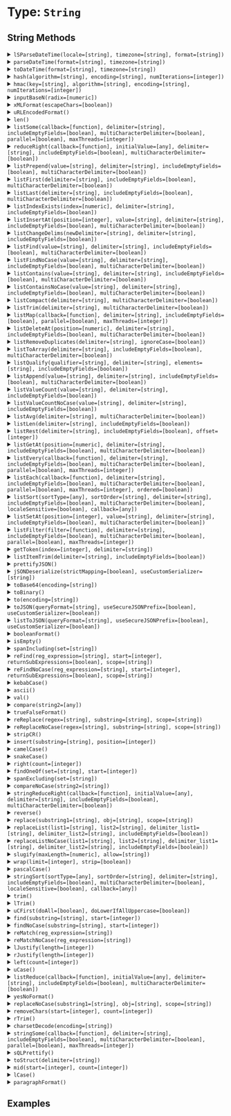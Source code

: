 [comment]: # (Note: This documentation is generated dynamically in the build process.  To modify the contents, change the javadoc on the type class, itself)

# Type: `String`



## String Methods

<details>
<summary><code>lSParseDateTime(locale=[string], timezone=[string], format=[string])</code></summary>
Parses a locale-specific datetime string or object
 Arguments:

| Argument | Type | Required | Default |
|----------|------|----------|---------|
| `locale` | `string` | `false` | `null` |
| `timezone` | `string` | `false` | `null` |
| `format` | `string` | `false` | `null` |

</details>
<details>
<summary><code>parseDateTime(format=[string], timezone=[string])</code></summary>
Parses a datetime string or object
 Arguments:

| Argument | Type | Required | Default |
|----------|------|----------|---------|
| `format` | `string` | `false` | `null` |
| `timezone` | `string` | `false` | `null` |

</details>
<details>
<summary><code>toDateTime(format=[string], timezone=[string])</code></summary>
Parses a datetime string or object
 Arguments:

| Argument | Type | Required | Default |
|----------|------|----------|---------|
| `format` | `string` | `false` | `null` |
| `timezone` | `string` | `false` | `null` |

</details>
<details>
<summary><code>hash(algorithm=[string], encoding=[string], numIterations=[integer])</code></summary>
Creates an algorithmic hash of an object
 Arguments:

| Argument | Type | Required | Default |
|----------|------|----------|---------|
| `algorithm` | `string` | `false` | `MD5` |
| `encoding` | `string` | `false` | `utf-8` |
| `numIterations` | `integer` | `false` | `1` |

</details>
<details>
<summary><code>hmac(key=[string], algorithm=[string], encoding=[string], numIterations=[integer])</code></summary>
Creates an algorithmic hash of an object
 Arguments:

| Argument | Type | Required | Default |
|----------|------|----------|---------|
| `key` | `string` | `true` | `null` |
| `algorithm` | `string` | `false` | `HmacMD5` |
| `encoding` | `string` | `false` | `utf-8` |
| `numIterations` | `integer` | `false` | `1` |

</details>
<details>
<summary><code>inputBaseN(radix=[numeric])</code></summary>
Converts a string, using the base specified by radix, to an integer.
 Arguments:

| Argument | Type | Required | Default |
|----------|------|----------|---------|
| `radix` | `numeric` | `true` | `null` |

</details>
<details>
<summary><code>xMLFormat(escapeChars=[boolean])</code></summary>
Formats a string so that special XML characters can be used as text in XML
 Arguments:

| Argument | Type | Required | Default |
|----------|------|----------|---------|
| `escapeChars` | `boolean` | `false` | `false` |

</details>
<details>
<summary><code>uRLEncodedFormat()</code></summary>
Generates a URL-encoded string.

For example, it replaces spaces with %20, and non-alphanumeric characters with equivalent hexadecimal escape
 sequences. Passes arbitrary strings within a URL. *
</details>
<details>
<summary><code>len()</code></summary>
Returns the absolute value of a number
</details>
<details>
<summary><code>listSome(callback=[function], delimiter=[string], includeEmptyFields=[boolean], multiCharacterDelimiter=[boolean], parallel=[boolean], maxThreads=[integer])</code></summary>
Tests whether any item in a list meets the specified callback
 Arguments:

| Argument | Type | Required | Default |
|----------|------|----------|---------|
| `callback` | `function` | `true` | `null` |
| `delimiter` | `string` | `false` | `,` |
| `includeEmptyFields` | `boolean` | `false` | `false` |
| `multiCharacterDelimiter` | `boolean` | `false` | `true` |
| `parallel` | `boolean` | `false` | `false` |
| `maxThreads` | `integer` | `false` | `null` |

</details>
<details>
<summary><code>reduceRight(callback=[function], initialValue=[any], delimiter=[string], includeEmptyFields=[boolean], multiCharacterDelimiter=[boolean])</code></summary>
Run the provided udf over a reversed delimited list to reduce the values to a single output
 Arguments:

| Argument | Type | Required | Default |
|----------|------|----------|---------|
| `callback` | `function` | `true` | `null` |
| `initialValue` | `any` | `false` | `null` |
| `delimiter` | `string` | `false` | `,` |
| `includeEmptyFields` | `boolean` | `false` | `false` |
| `multiCharacterDelimiter` | `boolean` | `false` | `true` |

</details>
<details>
<summary><code>listPrepend(value=[string], delimiter=[string], includeEmptyFields=[boolean], multiCharacterDelimiter=[boolean])</code></summary>
Filters a delimted list and returns the values from the callback test
 Arguments:

| Argument | Type | Required | Default |
|----------|------|----------|---------|
| `value` | `string` | `true` | `null` |
| `delimiter` | `string` | `false` | `,` |
| `includeEmptyFields` | `boolean` | `false` | `false` |
| `multiCharacterDelimiter` | `boolean` | `false` | `true` |

</details>
<details>
<summary><code>listFirst(delimiter=[string], includeEmptyFields=[boolean], multiCharacterDelimiter=[boolean])</code></summary>
Returns the first or last item in a delimited list, according to the specified function name
 Arguments:

| Argument | Type | Required | Default |
|----------|------|----------|---------|
| `delimiter` | `string` | `false` | `,` |
| `includeEmptyFields` | `boolean` | `false` | `false` |
| `multiCharacterDelimiter` | `boolean` | `false` | `false` |

</details>
<details>
<summary><code>listLast(delimiter=[string], includeEmptyFields=[boolean], multiCharacterDelimiter=[boolean])</code></summary>
Returns the first or last item in a delimited list, according to the specified function name
 Arguments:

| Argument | Type | Required | Default |
|----------|------|----------|---------|
| `delimiter` | `string` | `false` | `,` |
| `includeEmptyFields` | `boolean` | `false` | `false` |
| `multiCharacterDelimiter` | `boolean` | `false` | `false` |

</details>
<details>
<summary><code>listIndexExists(index=[numeric], delimiter=[string], includeEmptyFields=[boolean])</code></summary>
Checks if a list has a given index
 Arguments:

| Argument | Type | Required | Default |
|----------|------|----------|---------|
| `index` | `numeric` | `true` | `null` |
| `delimiter` | `string` | `false` | `,` |
| `includeEmptyFields` | `boolean` | `false` | `false` |

</details>
<details>
<summary><code>listInsertAt(position=[integer], value=[string], delimiter=[string], includeEmptyFields=[boolean], multiCharacterDelimiter=[boolean])</code></summary>
Filters a delimted list and returns the values from the callback test
 Arguments:

| Argument | Type | Required | Default |
|----------|------|----------|---------|
| `position` | `integer` | `true` | `null` |
| `value` | `string` | `true` | `null` |
| `delimiter` | `string` | `false` | `,` |
| `includeEmptyFields` | `boolean` | `false` | `false` |
| `multiCharacterDelimiter` | `boolean` | `false` | `true` |

</details>
<details>
<summary><code>listChangeDelims(newDelimiter=[string], delimiter=[string], includeEmptyFields=[boolean])</code></summary>
Converts the delimiters of a list to the new delimiter.
 Arguments:

| Argument | Type | Required | Default |
|----------|------|----------|---------|
| `newDelimiter` | `string` | `true` | `null` |
| `delimiter` | `string` | `false` | `,` |
| `includeEmptyFields` | `boolean` | `false` | `false` |

</details>
<details>
<summary><code>listFind(value=[string], delimiter=[string], includeEmptyFields=[boolean], multiCharacterDelimiter=[boolean])</code></summary>
Return int position of value in delimited list, case sensitive or case-insenstive variations
 Arguments:

| Argument | Type | Required | Default |
|----------|------|----------|---------|
| `value` | `string` | `true` | `null` |
| `delimiter` | `string` | `false` | `,` |
| `includeEmptyFields` | `boolean` | `false` | `false` |
| `multiCharacterDelimiter` | `boolean` | `false` | `false` |

</details>
<details>
<summary><code>listFindNoCase(value=[string], delimiter=[string], includeEmptyFields=[boolean], multiCharacterDelimiter=[boolean])</code></summary>
Return int position of value in delimited list, case sensitive or case-insenstive variations
 Arguments:

| Argument | Type | Required | Default |
|----------|------|----------|---------|
| `value` | `string` | `true` | `null` |
| `delimiter` | `string` | `false` | `,` |
| `includeEmptyFields` | `boolean` | `false` | `false` |
| `multiCharacterDelimiter` | `boolean` | `false` | `false` |

</details>
<details>
<summary><code>listContains(value=[string], delimiter=[string], includeEmptyFields=[boolean], multiCharacterDelimiter=[boolean])</code></summary>
Return int position of value in delimited list, case sensitive or case-insenstive variations
 Arguments:

| Argument | Type | Required | Default |
|----------|------|----------|---------|
| `value` | `string` | `true` | `null` |
| `delimiter` | `string` | `false` | `,` |
| `includeEmptyFields` | `boolean` | `false` | `false` |
| `multiCharacterDelimiter` | `boolean` | `false` | `false` |

</details>
<details>
<summary><code>listContainsNoCase(value=[string], delimiter=[string], includeEmptyFields=[boolean], multiCharacterDelimiter=[boolean])</code></summary>
Return int position of value in delimited list, case sensitive or case-insenstive variations
 Arguments:

| Argument | Type | Required | Default |
|----------|------|----------|---------|
| `value` | `string` | `true` | `null` |
| `delimiter` | `string` | `false` | `,` |
| `includeEmptyFields` | `boolean` | `false` | `false` |
| `multiCharacterDelimiter` | `boolean` | `false` | `false` |

</details>
<details>
<summary><code>listCompact(delimiter=[string], multiCharacterDelimiter=[boolean])</code></summary>
Compacts a list by removing empty items from the start and end of the list
 Arguments:

| Argument | Type | Required | Default |
|----------|------|----------|---------|
| `delimiter` | `string` | `false` | `,` |
| `multiCharacterDelimiter` | `boolean` | `false` | `false` |

</details>
<details>
<summary><code>listTrim(delimiter=[string], multiCharacterDelimiter=[boolean])</code></summary>
Compacts a list by removing empty items from the start and end of the list
 Arguments:

| Argument | Type | Required | Default |
|----------|------|----------|---------|
| `delimiter` | `string` | `false` | `,` |
| `multiCharacterDelimiter` | `boolean` | `false` | `false` |

</details>
<details>
<summary><code>listMap(callback=[function], delimiter=[string], includeEmptyFields=[boolean], parallel=[boolean], maxThreads=[integer])</code></summary>
Used to iterate over a delimited list and run the function closure for each item in the list and create a new list from the returned values.
 Arguments:

| Argument | Type | Required | Default |
|----------|------|----------|---------|
| `callback` | `function` | `true` | `null` |
| `delimiter` | `string` | `false` | `,` |
| `includeEmptyFields` | `boolean` | `false` | `false` |
| `parallel` | `boolean` | `false` | `false` |
| `maxThreads` | `integer` | `false` | `null` |

</details>
<details>
<summary><code>listDeleteAt(position=[numeric], delimiter=[string], includeEmptyFields=[boolean], multiCharacterDelimiter=[boolean])</code></summary>
Deletes an element from a list.

Returns a copy of the list, without the
 specified element.
 Arguments:

| Argument | Type | Required | Default |
|----------|------|----------|---------|
| `position` | `numeric` | `true` | `null` |
| `delimiter` | `string` | `false` | `,` |
| `includeEmptyFields` | `boolean` | `false` | `false` |
| `multiCharacterDelimiter` | `boolean` | `false` | `false` |

</details>
<details>
<summary><code>listRemoveDuplicates(delimiter=[string], ignoreCase=[boolean])</code></summary>
De-duplicates a delimited list - either case-sensitively or case-insenstively
 Arguments:

| Argument | Type | Required | Default |
|----------|------|----------|---------|
| `delimiter` | `string` | `false` | `,` |
| `ignoreCase` | `boolean` | `false` | `false` |

</details>
<details>
<summary><code>listToArray(delimiter=[string], includeEmptyFields=[boolean], multiCharacterDelimiter=[boolean])</code></summary>
Converts a delimited list to an array
 Arguments:

| Argument | Type | Required | Default |
|----------|------|----------|---------|
| `delimiter` | `string` | `false` | `,` |
| `includeEmptyFields` | `boolean` | `false` | `false` |
| `multiCharacterDelimiter` | `boolean` | `false` | `false` |

</details>
<details>
<summary><code>listQualify(qualifier=[string], delimiter=[string], elements=[string], includeEmptyFields=[boolean])</code></summary>
Inserts a string at the beginning and end of list elements.
 Arguments:

| Argument | Type | Required | Default |
|----------|------|----------|---------|
| `qualifier` | `string` | `true` | `null` |
| `delimiter` | `string` | `false` | `,` |
| `elements` | `string` | `false` | `all` |
| `includeEmptyFields` | `boolean` | `false` | `false` |

</details>
<details>
<summary><code>listAppend(value=[string], delimiter=[string], includeEmptyFields=[boolean], multiCharacterDelimiter=[boolean])</code></summary>
Appends an element to a list
 Arguments:

| Argument | Type | Required | Default |
|----------|------|----------|---------|
| `value` | `string` | `true` | `null` |
| `delimiter` | `string` | `false` | `,` |
| `includeEmptyFields` | `boolean` | `false` | `false` |
| `multiCharacterDelimiter` | `boolean` | `false` | `true` |

</details>
<details>
<summary><code>listValueCount(value=[string], delimiter=[string], includeEmptyFields=[boolean])</code></summary>
returns a count of the number of occurrences of a value in a list
 Arguments:

| Argument | Type | Required | Default |
|----------|------|----------|---------|
| `value` | `string` | `true` | `null` |
| `delimiter` | `string` | `false` | `,` |
| `includeEmptyFields` | `boolean` | `false` | `false` |

</details>
<details>
<summary><code>listValueCountNoCase(value=[string], delimiter=[string], includeEmptyFields=[boolean])</code></summary>
returns a count of the number of occurrences of a value in a list
 Arguments:

| Argument | Type | Required | Default |
|----------|------|----------|---------|
| `value` | `string` | `true` | `null` |
| `delimiter` | `string` | `false` | `,` |
| `includeEmptyFields` | `boolean` | `false` | `false` |

</details>
<details>
<summary><code>listAvg(delimiter=[string], multiCharacterDelimiter=[boolean])</code></summary>
Gets the average of all values in a list
 Arguments:

| Argument | Type | Required | Default |
|----------|------|----------|---------|
| `delimiter` | `string` | `false` | `,` |
| `multiCharacterDelimiter` | `boolean` | `false` | `false` |

</details>
<details>
<summary><code>listLen(delimiter=[string], includeEmptyFields=[boolean])</code></summary>
Calculates the length of a list separated by the specified delimiter
 Arguments:

| Argument | Type | Required | Default |
|----------|------|----------|---------|
| `delimiter` | `string` | `false` | `,` |
| `includeEmptyFields` | `boolean` | `false` | `false` |

</details>
<details>
<summary><code>listRest(delimiter=[string], includeEmptyFields=[boolean], offset=[integer])</code></summary>
Returns the remainder of a list after removing the first item
 Arguments:

| Argument | Type | Required | Default |
|----------|------|----------|---------|
| `delimiter` | `string` | `false` | `,` |
| `includeEmptyFields` | `boolean` | `false` | `false` |
| `offset` | `integer` | `false` | `0` |

</details>
<details>
<summary><code>listGetAt(position=[numeric], delimiter=[string], includeEmptyFields=[boolean], multiCharacterDelimiter=[boolean])</code></summary>
Retrieves an item from a delimited list at the specified position
 Arguments:

| Argument | Type | Required | Default |
|----------|------|----------|---------|
| `position` | `numeric` | `true` | `null` |
| `delimiter` | `string` | `false` | `,` |
| `includeEmptyFields` | `boolean` | `false` | `false` |
| `multiCharacterDelimiter` | `boolean` | `false` | `false` |

</details>
<details>
<summary><code>listEvery(callback=[function], delimiter=[string], includeEmptyFields=[boolean], multiCharacterDelimiter=[boolean], parallel=[boolean], maxThreads=[integer])</code></summary>
Tests whether all items in a list meet the specified callback
 Arguments:

| Argument | Type | Required | Default |
|----------|------|----------|---------|
| `callback` | `function` | `true` | `null` |
| `delimiter` | `string` | `false` | `,` |
| `includeEmptyFields` | `boolean` | `false` | `false` |
| `multiCharacterDelimiter` | `boolean` | `false` | `true` |
| `parallel` | `boolean` | `false` | `false` |
| `maxThreads` | `integer` | `false` | `null` |

</details>
<details>
<summary><code>listEach(callback=[function], delimiter=[string], includeEmptyFields=[boolean], multiCharacterDelimiter=[boolean], parallel=[boolean], maxThreads=[integer], ordered=[boolean])</code></summary>
Used to iterate over a delimited list and run the function closure for each item in the list.
 Arguments:

| Argument | Type | Required | Default |
|----------|------|----------|---------|
| `callback` | `function` | `true` | `null` |
| `delimiter` | `string` | `false` | `,` |
| `includeEmptyFields` | `boolean` | `false` | `false` |
| `multiCharacterDelimiter` | `boolean` | `false` | `true` |
| `parallel` | `boolean` | `false` | `false` |
| `maxThreads` | `integer` | `false` | `null` |
| `ordered` | `boolean` | `false` | `false` |

</details>
<details>
<summary><code>listSort(sortType=[any], sortOrder=[string], delimiter=[string], includeEmptyFields=[boolean], multiCharacterDelimiter=[boolean], localeSensitive=[boolean], callback=[any])</code></summary>
Sorts a delimited list and returns the result
 Arguments:

| Argument | Type | Required | Default |
|----------|------|----------|---------|
| `sortType` | `any` | `false` | `null` |
| `sortOrder` | `string` | `false` | `asc` |
| `delimiter` | `string` | `false` | `,` |
| `includeEmptyFields` | `boolean` | `false` | `false` |
| `multiCharacterDelimiter` | `boolean` | `false` | `false` |
| `localeSensitive` | `boolean` | `false` | `null` |
| `callback` | `any` | `false` | `null` |

</details>
<details>
<summary><code>listSetAt(position=[integer], value=[string], delimiter=[string], includeEmptyFields=[boolean], multiCharacterDelimiter=[boolean])</code></summary>
Retrieves an item in to a delimited list at the specified position
 Arguments:

| Argument | Type | Required | Default |
|----------|------|----------|---------|
| `position` | `integer` | `true` | `null` |
| `value` | `string` | `true` | `null` |
| `delimiter` | `string` | `false` | `,` |
| `includeEmptyFields` | `boolean` | `false` | `false` |
| `multiCharacterDelimiter` | `boolean` | `false` | `true` |

</details>
<details>
<summary><code>listFilter(filter=[function], delimiter=[string], includeEmptyFields=[boolean], multiCharacterDelimiter=[boolean], parallel=[boolean], maxThreads=[integer])</code></summary>
Filters a delimted list and returns the values from the callback test
 Arguments:

| Argument | Type | Required | Default |
|----------|------|----------|---------|
| `filter` | `function` | `true` | `null` |
| `delimiter` | `string` | `false` | `,` |
| `includeEmptyFields` | `boolean` | `false` | `false` |
| `multiCharacterDelimiter` | `boolean` | `false` | `true` |
| `parallel` | `boolean` | `false` | `false` |
| `maxThreads` | `integer` | `false` | `null` |

</details>
<details>
<summary><code>getToken(index=[integer], delimiter=[string])</code></summary>
Determines whether a token of the list in the delimiters parameter is present in a string.

Returns the token found at position index of the string, as a string.
 If index is greater than the number of tokens in the string, returns an empty string.
 Arguments:

| Argument | Type | Required | Default |
|----------|------|----------|---------|
| `index` | `integer` | `true` | `null` |
| `delimiter` | `string` | `false` | `,` |

</details>
<details>
<summary><code>listItemTrim(delimiter=[string], includeEmptyFields=[boolean])</code></summary>
Trims each item in the list.
 Arguments:

| Argument | Type | Required | Default |
|----------|------|----------|---------|
| `delimiter` | `string` | `false` | `,` |
| `includeEmptyFields` | `boolean` | `false` | `false` |

</details>
<details>
<summary><code>prettifyJSON()</code></summary>
Prettifies a JSON string.
</details>
<details>
<summary><code>jSONDeserialize(strictMapping=[boolean], useCustomSerializer=[string])</code></summary>
Converts a JSON (JavaScript Object Notation) string data representation into data, such as a structure or array.
 Arguments:

| Argument | Type | Required | Default |
|----------|------|----------|---------|
| `strictMapping` | `boolean` | `false` | `true` |
| `useCustomSerializer` | `string` | `false` | `null` |

</details>
<details>
<summary><code>toBase64(encoding=[string])</code></summary>
Calculates the Base64 representation of a string or binary object.

The Base64 format uses printable characters, allowing binary data to be sent in
 forms and e-mail, and stored in a database or file.
 Arguments:

| Argument | Type | Required | Default |
|----------|------|----------|---------|
| `encoding` | `string` | `false` | `UTF-8` |

</details>
<details>
<summary><code>toBinary()</code></summary>
Calculates the binary representation of Base64-encoded data.
</details>
<details>
<summary><code>to(encoding=[string])</code></summary>
Converts a value to a string.
 Arguments:

| Argument | Type | Required | Default |
|----------|------|----------|---------|
| `encoding` | `string` | `false` | `null` |

</details>
<details>
<summary><code>toJSON(queryFormat=[string], useSecureJSONPrefix=[boolean], useCustomSerializer=[boolean])</code></summary>
Converts a ColdFusion variable into a JSON (JavaScript Object Notation) string.
 Arguments:

| Argument | Type | Required | Default |
|----------|------|----------|---------|
| `queryFormat` | `string` | `false` | `row` |
| `useSecureJSONPrefix` | `boolean` | `false` | `false` |
| `useCustomSerializer` | `boolean` | `false` | `null` |

</details>
<details>
<summary><code>listToJSON(queryFormat=[string], useSecureJSONPrefix=[boolean], useCustomSerializer=[boolean])</code></summary>
Converts a ColdFusion variable into a JSON (JavaScript Object Notation) string.
 Arguments:

| Argument | Type | Required | Default |
|----------|------|----------|---------|
| `queryFormat` | `string` | `false` | `row` |
| `useSecureJSONPrefix` | `boolean` | `false` | `false` |
| `useCustomSerializer` | `boolean` | `false` | `null` |

</details>
<details>
<summary><code>booleanFormat()</code></summary>
Returns the value formatted as a boolean string
</details>
<details>
<summary><code>isEmpty()</code></summary>
Determine whether a given value is empty
</details>
<details>
<summary><code>spanIncluding(set=[string])</code></summary>
Gets characters from a string, from the beginning to a character that is NOT in a specified set of characters.

The search is case-sensitive.
 Arguments:

| Argument | Type | Required | Default |
|----------|------|----------|---------|
| `set` | `string` | `true` | `null` |

</details>
<details>
<summary><code>reFind(reg_expression=[string], start=[integer], returnSubExpressions=[boolean], scope=[string])</code></summary>
Uses a regular expression (RE) to search a string for a pattern, starting from a specified position.

The search is case-sensitive.
 It will return numeric if returnsubexpressions is false and a struct of arrays named "len", "match" and "pos" when returnsubexpressions is true.
 Arguments:

| Argument | Type | Required | Default |
|----------|------|----------|---------|
| `reg_expression` | `string` | `true` | `null` |
| `start` | `integer` | `false` | `1` |
| `returnSubExpressions` | `boolean` | `false` | `false` |
| `scope` | `string` | `false` | `one` |

</details>
<details>
<summary><code>reFindNoCase(reg_expression=[string], start=[integer], returnSubExpressions=[boolean], scope=[string])</code></summary>
Uses a regular expression (RE) to search a string for a pattern, starting from a specified position.

The search is case-sensitive.
 It will return numeric if returnsubexpressions is false and a struct of arrays named "len", "match" and "pos" when returnsubexpressions is true.
 Arguments:

| Argument | Type | Required | Default |
|----------|------|----------|---------|
| `reg_expression` | `string` | `true` | `null` |
| `start` | `integer` | `false` | `1` |
| `returnSubExpressions` | `boolean` | `false` | `false` |
| `scope` | `string` | `false` | `one` |

</details>
<details>
<summary><code>kebabCase()</code></summary>
Convert a string to kebab case
</details>
<details>
<summary><code>ascii()</code></summary>
Determine the ASCII value of a character
</details>
<details>
<summary><code>val()</code></summary>
Converts numeric characters and the first period found that occur at the beginning of a string to a number.

A period not accompianied by at least
 one numeric digit will be ignored. If no numeric digits are found at the start of the string, zero will be returned.
</details>
<details>
<summary><code>compare(string2=[any])</code></summary>
Performs a case-sensitive comparison of two strings.

-1, if string1 is less than string2
 0, if string1 is equal to string2
 1, if string1 is greater than string2
 Arguments:

| Argument | Type | Required | Default |
|----------|------|----------|---------|
| `string2` | `any` | `true` | `null` |

</details>
<details>
<summary><code>trueFalseFormat()</code></summary>
Return Yes/No based on whether the input is true/false
</details>
<details>
<summary><code>reReplace(regex=[string], substring=[string], scope=[string])</code></summary>
Uses a regular expression (regex) to search a string for a string pattern and replace it with another.

The search is case-sensitive.
 Arguments:

| Argument | Type | Required | Default |
|----------|------|----------|---------|
| `regex` | `string` | `true` | `null` |
| `substring` | `string` | `true` | `null` |
| `scope` | `string` | `true` | `one` |

</details>
<details>
<summary><code>reReplaceNoCase(regex=[string], substring=[string], scope=[string])</code></summary>
Uses a regular expression (regex) to search a string for a string pattern and replace it with another.

The search is case-sensitive.
 Arguments:

| Argument | Type | Required | Default |
|----------|------|----------|---------|
| `regex` | `string` | `true` | `null` |
| `substring` | `string` | `true` | `null` |
| `scope` | `string` | `true` | `one` |

</details>
<details>
<summary><code>stripCR()</code></summary>
Deletes return characters from a string.
</details>
<details>
<summary><code>insert(substring=[string], position=[integer])</code></summary>
Inserts a substring into another string at a specified position.
 Arguments:

| Argument | Type | Required | Default |
|----------|------|----------|---------|
| `substring` | `string` | `true` | `null` |
| `position` | `integer` | `true` | `null` |

</details>
<details>
<summary><code>camelCase()</code></summary>
Convert a string to camel case
</details>
<details>
<summary><code>snakeCase()</code></summary>
Convert a string to snake case
</details>
<details>
<summary><code>right(count=[integer])</code></summary>
Extract the rightmost count characters from a string
 Arguments:

| Argument | Type | Required | Default |
|----------|------|----------|---------|
| `count` | `integer` | `true` | `null` |

</details>
<details>
<summary><code>findOneOf(set=[string], start=[integer])</code></summary>
Finds the first occurrence of any character in a set of characters, from a specified start position.
 Arguments:

| Argument | Type | Required | Default |
|----------|------|----------|---------|
| `set` | `string` | `true` | `null` |
| `start` | `integer` | `false` | `1` |

</details>
<details>
<summary><code>spanExcluding(set=[string])</code></summary>
Get characters from a string, from the beginning to a character that is in a specified set of characters.

The search is case-sensitive.
 Arguments:

| Argument | Type | Required | Default |
|----------|------|----------|---------|
| `set` | `string` | `true` | `null` |

</details>
<details>
<summary><code>compareNoCase(string2=[string])</code></summary>
Performs a case-insensitive comparison of two strings.

-1, if string1 is less than string2
 0, if string1 is equal to string2
 1, if string1 is greater than string2
 Arguments:

| Argument | Type | Required | Default |
|----------|------|----------|---------|
| `string2` | `string` | `true` | `null` |

</details>
<details>
<summary><code>stringReduceRight(callback=[function], initialValue=[any], delimiter=[string], includeEmptyFields=[boolean], multiCharacterDelimiter=[boolean])</code></summary>
Run the provided udf over a reversed string to reduce the values to a single output
 Arguments:

| Argument | Type | Required | Default |
|----------|------|----------|---------|
| `callback` | `function` | `true` | `null` |
| `initialValue` | `any` | `false` | `null` |
| `delimiter` | `string` | `false` | `,` |
| `includeEmptyFields` | `boolean` | `false` | `false` |
| `multiCharacterDelimiter` | `boolean` | `false` | `true` |

</details>
<details>
<summary><code>reverse()</code></summary>
Reverse the order of characters in a string
</details>
<details>
<summary><code>replace(substring1=[string], obj=[string], scope=[string])</code></summary>
Replaces occurrences of substring1 in a string with obj, in a specified scope.

The search is case-sensitive. Function returns original string with
 replacements made
 Arguments:

| Argument | Type | Required | Default |
|----------|------|----------|---------|
| `substring1` | `string` | `true` | `null` |
| `obj` | `string` | `true` | `null` |
| `scope` | `string` | `true` | `once` |

</details>
<details>
<summary><code>replaceList(list1=[string], list2=[string], delimiter_list1=[string], delimiter_list2=[string], includeEmptyFields=[boolean])</code></summary>
Replaces occurrences of the elements from a delimited list, in a string with corresponding elements from another delimited list.
 Arguments:

| Argument | Type | Required | Default |
|----------|------|----------|---------|
| `list1` | `string` | `true` | `null` |
| `list2` | `string` | `true` | `null` |
| `delimiter_list1` | `string` | `false` | `,` |
| `delimiter_list2` | `string` | `false` | `,` |
| `includeEmptyFields` | `boolean` | `false` | `false` |

</details>
<details>
<summary><code>replaceListNoCase(list1=[string], list2=[string], delimiter_list1=[string], delimiter_list2=[string], includeEmptyFields=[boolean])</code></summary>
Replaces occurrences of the elements from a delimited list, in a string with corresponding elements from another delimited list.
 Arguments:

| Argument | Type | Required | Default |
|----------|------|----------|---------|
| `list1` | `string` | `true` | `null` |
| `list2` | `string` | `true` | `null` |
| `delimiter_list1` | `string` | `false` | `,` |
| `delimiter_list2` | `string` | `false` | `,` |
| `includeEmptyFields` | `boolean` | `false` | `false` |

</details>
<details>
<summary><code>slugify(maxLength=[numeric], allow=[string])</code></summary>
Slugify a string for URL safety
 Arguments:

| Argument | Type | Required | Default |
|----------|------|----------|---------|
| `maxLength` | `numeric` | `false` | `0` |
| `allow` | `string` | `false` | `null` |

</details>
<details>
<summary><code>wrap(limit=[integer], strip=[boolean])</code></summary>
null
 Arguments:

| Argument | Type | Required | Default |
|----------|------|----------|---------|
| `limit` | `integer` | `true` | `null` |
| `strip` | `boolean` | `false` | `false` |

</details>
<details>
<summary><code>pascalCase()</code></summary>
Convert a string to pascal case
</details>
<details>
<summary><code>stringSort(sortType=[any], sortOrder=[string], delimiter=[string], includeEmptyFields=[boolean], multiCharacterDelimiter=[boolean], localeSensitive=[boolean], callback=[any])</code></summary>
Sorts a string and returns the result
 Arguments:

| Argument | Type | Required | Default |
|----------|------|----------|---------|
| `sortType` | `any` | `false` | `null` |
| `sortOrder` | `string` | `false` | `asc` |
| `delimiter` | `string` | `false` | `,` |
| `includeEmptyFields` | `boolean` | `false` | `false` |
| `multiCharacterDelimiter` | `boolean` | `false` | `false` |
| `localeSensitive` | `boolean` | `false` | `null` |
| `callback` | `any` | `false` | `null` |

</details>
<details>
<summary><code>trim()</code></summary>
Trim whitespace from the beginning and end of a string
</details>
<details>
<summary><code>lTrim()</code></summary>
Trim leading whitespace from a string
</details>
<details>
<summary><code>uCFirst(doAll=[boolean], doLowerIfAllUppercase=[boolean])</code></summary>
Transform the first letter of a string to uppercase or the first letter of each word, and optionally lowercase uppercase characters.
 Arguments:

| Argument | Type | Required | Default |
|----------|------|----------|---------|
| `doAll` | `boolean` | `false` | `false` |
| `doLowerIfAllUppercase` | `boolean` | `false` | `false` |

</details>
<details>
<summary><code>find(substring=[string], start=[integer])</code></summary>
Finds the first occurrence of a substring in a string, from a specified start position.
 Arguments:

| Argument | Type | Required | Default |
|----------|------|----------|---------|
| `substring` | `string` | `true` | `null` |
| `start` | `integer` | `false` | `1` |

</details>
<details>
<summary><code>findNoCase(substring=[string], start=[integer])</code></summary>
Finds the first occurrence of a substring in a string, from a specified start position.
 Arguments:

| Argument | Type | Required | Default |
|----------|------|----------|---------|
| `substring` | `string` | `true` | `null` |
| `start` | `integer` | `false` | `1` |

</details>
<details>
<summary><code>reMatch(reg_expression=[string])</code></summary>
Uses a regular expression (RE) to search a string for a pattern, starting from a specified position.
 Arguments:

| Argument | Type | Required | Default |
|----------|------|----------|---------|
| `reg_expression` | `string` | `true` | `null` |

</details>
<details>
<summary><code>reMatchNoCase(reg_expression=[string])</code></summary>
Uses a regular expression (RE) to search a string for a pattern, starting from a specified position.
 Arguments:

| Argument | Type | Required | Default |
|----------|------|----------|---------|
| `reg_expression` | `string` | `true` | `null` |

</details>
<details>
<summary><code>lJustify(length=[integer])</code></summary>
Justifies characters in a string of a specified length, either left or right.
 Arguments:

| Argument | Type | Required | Default |
|----------|------|----------|---------|
| `length` | `integer` | `true` | `null` |

</details>
<details>
<summary><code>rJustify(length=[integer])</code></summary>
Justifies characters in a string of a specified length, either left or right.
 Arguments:

| Argument | Type | Required | Default |
|----------|------|----------|---------|
| `length` | `integer` | `true` | `null` |

</details>
<details>
<summary><code>left(count=[integer])</code></summary>
Extract the leftmost count characters from a string
 Arguments:

| Argument | Type | Required | Default |
|----------|------|----------|---------|
| `count` | `integer` | `true` | `null` |

</details>
<details>
<summary><code>uCase()</code></summary>
Uppercase a string
</details>
<details>
<summary><code>listReduce(callback=[function], initialValue=[any], delimiter=[string], includeEmptyFields=[boolean], multiCharacterDelimiter=[boolean])</code></summary>
Run the provided udf over a delimited list to reduce the values to a single output
 Arguments:

| Argument | Type | Required | Default |
|----------|------|----------|---------|
| `callback` | `function` | `true` | `null` |
| `initialValue` | `any` | `false` | `null` |
| `delimiter` | `string` | `false` | `,` |
| `includeEmptyFields` | `boolean` | `false` | `false` |
| `multiCharacterDelimiter` | `boolean` | `false` | `true` |

</details>
<details>
<summary><code>yesNoFormat()</code></summary>
Return Yes/No based on whether the input is true/false
</details>
<details>
<summary><code>replaceNoCase(substring1=[string], obj=[string], scope=[string])</code></summary>
Replaces occurrences of substring1 in a string with obj, in a specified scope.

The search is case-sensitive. Function returns original string with
 replacements made
 Arguments:

| Argument | Type | Required | Default |
|----------|------|----------|---------|
| `substring1` | `string` | `true` | `null` |
| `obj` | `string` | `true` | `null` |
| `scope` | `string` | `true` | `once` |

</details>
<details>
<summary><code>removeChars(start=[integer], count=[integer])</code></summary>
Removes characters from a string.
 Arguments:

| Argument | Type | Required | Default |
|----------|------|----------|---------|
| `start` | `integer` | `true` | `null` |
| `count` | `integer` | `true` | `null` |

</details>
<details>
<summary><code>rTrim()</code></summary>
Trim trailing whitespace from a string
</details>
<details>
<summary><code>charsetDecode(encoding=[string])</code></summary>
Encodes a string to a binary representation
 Arguments:

| Argument | Type | Required | Default |
|----------|------|----------|---------|
| `encoding` | `string` | `false` | `utf-8` |

</details>
<details>
<summary><code>stringSome(callback=[function], delimiter=[string], includeEmptyFields=[boolean], multiCharacterDelimiter=[boolean], parallel=[boolean], maxThreads=[integer])</code></summary>
Tests whether any item in a string meets the specified callback
 Arguments:

| Argument | Type | Required | Default |
|----------|------|----------|---------|
| `callback` | `function` | `true` | `null` |
| `delimiter` | `string` | `false` | `,` |
| `includeEmptyFields` | `boolean` | `false` | `false` |
| `multiCharacterDelimiter` | `boolean` | `false` | `true` |
| `parallel` | `boolean` | `false` | `false` |
| `maxThreads` | `integer` | `false` | `null` |

</details>
<details>
<summary><code>sQLPrettify()</code></summary>
Prettify a SQL string
</details>
<details>
<summary><code>toStruct(delimiter=[string])</code></summary>
Convert a query string to a struct.

Each key-value pair in the query string is separated by a delimiter.
 The default delimiter is ,{@code "&"},
 ,<p>,
 Example:

 ,<pre>,
 queryStringToStruct( "foo=bar,&amp;,baz=qux" );
 "foo=bar,&amp;,baz=qux".toStruct();
 ,</pre>
 Arguments:

| Argument | Type | Required | Default |
|----------|------|----------|---------|
| `delimiter` | `string` | `false` | `&` |

</details>
<details>
<summary><code>mid(start=[integer], count=[integer])</code></summary>
Extract a substring from a string
 Arguments:

| Argument | Type | Required | Default |
|----------|------|----------|---------|
| `start` | `integer` | `true` | `null` |
| `count` | `integer` | `true` | `null` |

</details>
<details>
<summary><code>lCase()</code></summary>
Uppercase a string
</details>
<details>
<summary><code>paragraphFormat()</code></summary>
Replaces characters in a string: Single newline characters (CR/LF sequences) with spaces and double newline characters with HTML paragraph tags
</details>


## Examples
